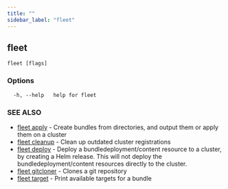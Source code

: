 ```yaml
---
title: ""
sidebar_label: "fleet"
---
```

## fleet



```
fleet [flags]
```

### Options

```
  -h, --help   help for fleet
```

### SEE ALSO

* [fleet apply](./fleet_apply)	 - Create bundles from directories, and output them or apply them on a cluster
* [fleet cleanup](./fleet_cleanup)	 - Clean up outdated cluster registrations
* [fleet deploy](./fleet_deploy)	 - Deploy a bundledeployment/content resource to a cluster, by creating a Helm release. This will not deploy the bundledeployment/content resources directly to the cluster.
* [fleet gitcloner](./fleet_gitcloner)	 - Clones a git repository
* [fleet target](./fleet_target)	 - Print available targets for a bundle


